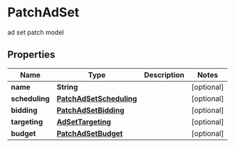 

# PatchAdSet

ad set patch model

## Properties

| Name | Type | Description | Notes |
|------------ | ------------- | ------------- | -------------|
|**name** | **String** |  |  [optional] |
|**scheduling** | [**PatchAdSetScheduling**](PatchAdSetScheduling.md) |  |  [optional] |
|**bidding** | [**PatchAdSetBidding**](PatchAdSetBidding.md) |  |  [optional] |
|**targeting** | [**AdSetTargeting**](AdSetTargeting.md) |  |  [optional] |
|**budget** | [**PatchAdSetBudget**](PatchAdSetBudget.md) |  |  [optional] |



